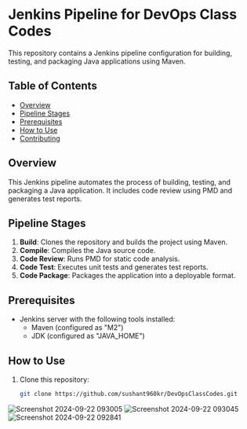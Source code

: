 # Jenkins Pipeline for DevOps Class Codes

This repository contains a Jenkins pipeline configuration for building, testing, and packaging Java applications using Maven.

## Table of Contents
- [Overview](#overview)
- [Pipeline Stages](#pipeline-stages)
- [Prerequisites](#prerequisites)
- [How to Use](#how-to-use)
- [Contributing](#contributing)

## Overview
This Jenkins pipeline automates the process of building, testing, and packaging a Java application. It includes code review using PMD and generates test reports.

## Pipeline Stages
1. **Build**: Clones the repository and builds the project using Maven.
2. **Compile**: Compiles the Java source code.
3. **Code Review**: Runs PMD for static code analysis.
4. **Code Test**: Executes unit tests and generates test reports.
5. **Code Package**: Packages the application into a deployable format.

## Prerequisites
- Jenkins server with the following tools installed:
  - Maven (configured as "M2")
  - JDK (configured as "JAVA_HOME")

## How to Use
1. Clone this repository:
   ```bash
   git clone https://github.com/sushant960kr/DevOpsClassCodes.git

![Screenshot 2024-09-22 093005](https://github.com/user-attachments/assets/a4d8605c-210d-4577-bad0-4c3c5db312eb)
![Screenshot 2024-09-22 093045](https://github.com/user-attachments/assets/afb01e12-5b58-4f09-ab75-2f99149bc064)
![Screenshot 2024-09-22 092841](https://github.com/user-attachments/assets/90afc3ad-fbdb-4bd4-ad1d-b70b229c11a9)
